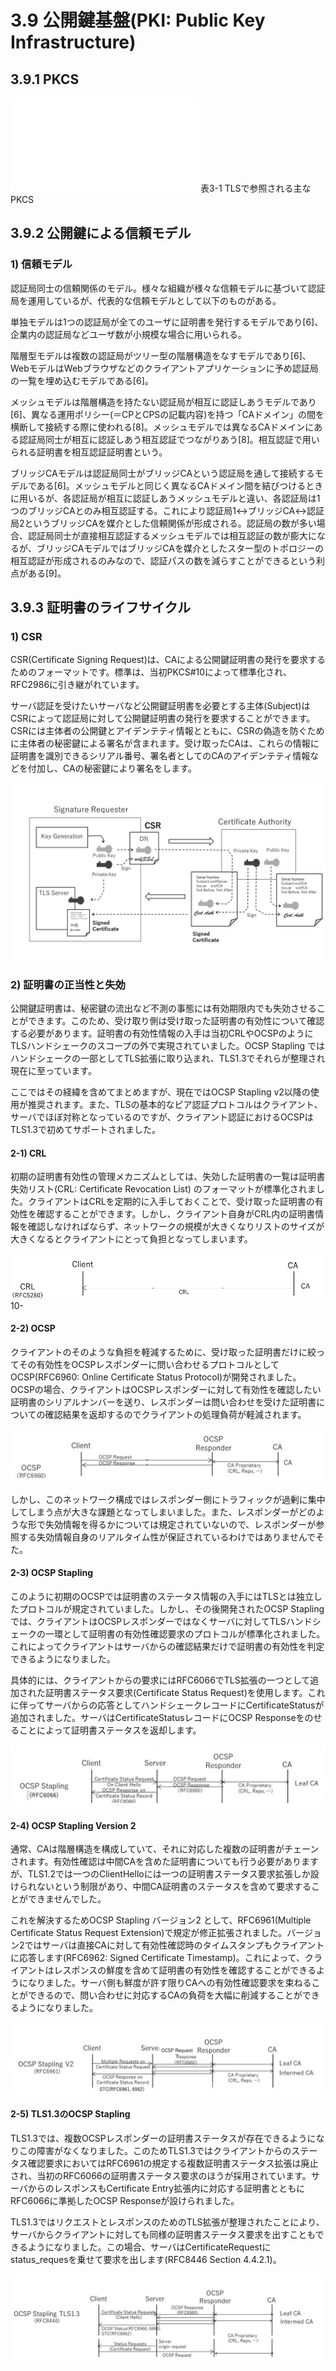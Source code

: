 # 3.9 公開鍵基盤(PKI: Public Key Infrastructure)

## 3.9.1 PKCS


![Table-3-9-1](./Algorithm-table3-9-1-PKCS-RFC-table.md)
表3-1 TLSで参照される主なPKCS


## 3.9.2 公開鍵による信頼モデル
### 1) 信頼モデル

認証局同士の信頼関係のモデル。様々な組織が様々な信頼モデルに基づいて認証局を運用しているが、代表的な信頼モデルとして以下のものがある。

単独モデルは1つの認証局が全てのユーザに証明書を発行するモデルであり[6]、企業内の認証局などユーザ数が小規模な場合に用いられる。

階層型モデルは複数の認証局がツリー型の階層構造をなすモデルであり[6]、WebモデルはWebブラウザなどのクライアントアプリケーションに予め認証局の一覧を埋め込むモデルである[6]。

メッシュモデルは階層構造を持たない認証局が相互に認証しあうモデルであり[6]、異なる運用ポリシー(＝CPとCPSの記載内容)を持つ「CAドメイン」の間を横断して接続する際に使われる[8]。メッシュモデルでは異なるCAドメインにある認証局同士が相互に認証しあう相互認証でつながりあう[8]。相互認証で用いられる証明書を相互認証証明書という。

ブリッジCAモデルは認証局同士がブリッジCAという認証局を通して接続するモデルである[6]。メッシュモデルと同じく異なるCAドメイン間を結びつけるときに用いるが、各認証局が相互に認証しあうメッシュモデルと違い、各認証局は1つのブリッジCAとのみ相互認証する。これにより認証局1↔ブリッジCA↔認証局2というブリッジCAを媒介とした信頼関係が形成される。認証局の数が多い場合、認証局同士が直接相互認証するメッシュモデルでは相互認証の数が膨大になるが、ブリッジCAモデルではブリッジCAを媒介としたスター型のトポロジーの相互認証が形成されるのみなので、認証パスの数を減らすことができるという利点がある[9]。


## 3.9.3 証明書のライフサイクル

### 1) CSR
CSR(Certificate Signing Request)は、CAによる公開鍵証明書の発行を要求するためのフォーマットです。標準は、当初PKCS#10によって標準化され、RFC2986に引き継がれています。

サーバ認証を受けたいサーバなど公開鍵証明書を必要とする主体(Subject)はCSRによって認証局に対して公開鍵証明書の発行を要求することができます。CSRには主体者の公開鍵とアイデンテティ情報とともに、CSRの偽造を防ぐために主体者の秘密鍵による署名が含まれます。受け取ったCAは、これらの情報に証明書を識別できるシリアル番号、署名者としてのCAのアイデンテティ情報などを付加し、CAの秘密鍵により署名をします。

![3-9-0](./fig3-9-0.jpg)


### 2) 証明書の正当性と失効
公開鍵証明書は、秘密鍵の流出など不測の事態には有効期限内でも失効させることができます。このため、受け取り側は受け取った証明書の有効性について確認する必要があります。証明書の有効性情報の入手は当初CRLやOCSPのようにTLSハンドシェークのスコープの外で実現されていました。OCSP Stapling ではハンドシェークの一部としてTLS拡張に取り込まれ、TLS1.3でそれらが整理され現在に至っています。

ここではその経緯を含めてまとめますが、現在ではOCSP Stapling v2以降の使用が推奨されます。また、TLSの基本的なピア認証プロトコルはクライアント、サーバでほぼ対称となっているのですが、クライアント認証におけるOCSPはTLS1.3で初めてサポートされました。

#### 2-1) CRL
初期の証明書有効性の管理メカニズムとしては、失効した証明書の一覧は証明書失効リスト(CRL: Certificate Revocation List) のフォーマットが標準化されました。クライアントはCRLを定期的に入手しておくことで、受け取った証明書の有効性を確認することができます。しかし、クライアント自身がCRL内の証明書情報を確認しなければならず、ネットワークの規模が大きくなりリストのサイズが大きくなるとクライアントにとって負担となってしまいます。

![3-9-1](./fig3-9-1.jpg)10-

#### 2-2) OCSP
クライアントのそのような負担を軽減するために、受け取った証明書だけに絞ってその有効性をOCSPレスポンダーに問い合わせるプロトコルとしてOCSP(RFC6960: Online Certificate Status Protocol)が開発されました。OCSPの場合、クライアントはOCSPレスポンダーに対して有効性を確認したい証明書のシリアルナンバーを送り、レスポンダーは問い合わせを受けた証明書についての確認結果を返却するのでクライアントの処理負荷が軽減されます。

![3-9-2](./fig3-9-2.jpg)

しかし、このネットワーク構成ではレスポンダー側にトラフィックが過剰に集中してしまう点が大きな課題となってしまいました。また、レスポンダーがどのような形で失効情報を得るかについては規定されていないので、レスポンダーが参照する失効情報自身のリアルタイム性が保証されているわけではありませんでそた。

#### 2-3) OCSP Stapling
このように初期のOCSPでは証明書のステータス情報の入手にはTLSとは独立したプロトコルが規定されていました。しかし、その後開発されたOCSP Staplingでは、クライアントはOCSPレスポンダーではなくサーバに対してTLSハンドシェークの一環として証明書の有効性確認要求のプロトコルが標準化されました。これによってクライアントはサーバからの確認結果だけで証明書の有効性を判定できるようになりました。

具体的には、クライアントからの要求にはRFC6066でTLS拡張の一つとして追加された証明書ステータス要求(Certificate Status Request)を使用します。これに伴ってサーバからの応答としてハンドシェークレコードにCertificateStatusが追加されました。サーバはCertificateStatusレコードにOCSP Responseをのせることによって証明書ステータスを返却します。

![3-9-3](./fig3-9-3.jpg)

#### 2-4) OCSP Stapling Version 2
通常、CAは階層構造を構成していて、それに対応した複数の証明書がチェーンされます。有効性確認は中間CAを含めた証明書についても行う必要がありますが、TLS1.2では一つのClientHelloには一つの証明書ステータス要求拡張しか設けられないという制限があり、中間CA証明書のステータスを含めて要求することができませんでした。

これを解決するためOCSP Stapling バージョン2 として、RFC6961(Multiple Certificate Status Request Extension)で規定が修正拡張されました。バージョン2ではサーバは直接CAに対して有効性確認時のタイムスタンプもクライアントに応答します(RFC6962: Signed Certificate Timestamp)。これによって、クライアントはレスポンスの鮮度を含めて証明書の有効性を確認することができるようになりました。サーバ側も鮮度が許す限りCAへの有効性確認要求を束ねることができるので、問い合わせに対応するCAの負荷を大幅に削減することができるようになりました。

![3-9-4](./fig3-9-4.jpg)

#### 2-5) TLS1.3のOCSP Stapling
TLS1.3では、複数OCSPレスポンダーの証明書ステータスが存在できるようになりこの障害がなくなりました。このためTLS1.3ではクライアントからのステータス確認要求においてはRFC6961の規定する複数証明書ステータス拡張は廃止され、当初のRFC6066の証明書ステータス要求のほうが採用されています。サーバからのレスポンスもCertificate Entry拡張内に対応する証明書とともにRFC6066に準拠したOCSP Responseが設けられました。

TLS1.3ではリクエストとレスポンスのためのTLS拡張が整理されたことにより、サーバからクライアントに対しても同様の証明書ステータス要求を出すこともできるようになりました。この場合、サーバはCertificateRequestにstatus_requesを乗せて要求を出します(RFC8446 Section 4.4.2.1)。

![3-9-5](./fig3-9-5.jpg)



